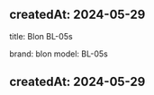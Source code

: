 createdAt: 2024-05-29
---

title: Blon BL-05s

brand: blon
model: BL-05s

createdAt: 2024-05-29
---
